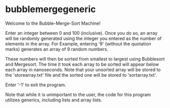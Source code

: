 # bubblemergegeneric

Welcome to the Bubble-Merge-Sort Machine!

Enter an integer between 0 and 100 (inclusive). Once you do so, an array will be randomly generated using the integer you entered as the number of elements in the array. For Example, entering '9' (without the quotation marks) generates an array of 9 random numbers.

These numbers will then be sorted from smallest to largest using Bubblesort and Mergesort. The time it took each array to be sorted will appear below each array in nanoseconds. Note that your unsorted array will be stored to the 'storearray.txt' file and the sorted one will be stored to 'sortarray.txt'.

Enter '-1' to exit the program.

Note that while it is unimportant to the user, the code for this program utilizes generics, including lists and array lists.
